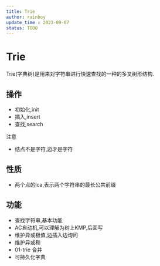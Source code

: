 ```yaml
---
title: Trie
author: rainboy
update_time : 2023-09-07
status: TODO
---
```


# Trie

Trie(字典树)是用来对字符串进行快速查找的一种的多叉树形结构.

## 操作

- 初始化,init
- 插入,insert
- 查找,search

注意

- 结点不是字符,边才是字符

## 性质

- 两个点的lca,表示两个字符串的最长公共前缀

## 功能

- 查找字符串,基本功能
- AC自动机,可以理解为树上KMP,后面写
- 维护异或极值,边插入边询问
- 维护异或和
- 01-trie 合并
- 可持久化字典

